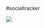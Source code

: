 #socialtracker

<img src="https://i.giphy.com/media/2wScfWhtSw4okYtF0U/giphy-downsized-large.gif"><br>
